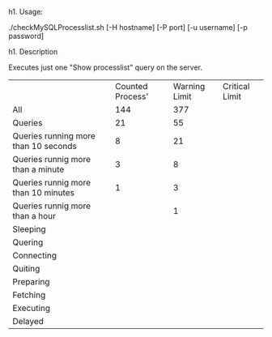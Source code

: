 h1. Usage:

./checkMySQLProcesslist.sh [-H hostname] [-P port] [-u username] [-p password]

h1. Description

Executes just one "Show processlist" query on the server.

<table >
	<th >
		<td >Counted Process'</td>
		<td >Warning Limit</td>
		<td >Critical Limit</td>
	</th>
	<tr >
		<td >All</td>
		<td >144</td>
		<td >377</td>
	</tr>
	<tr >
		<td >Queries</td>
		<td >21</td>
		<td >55</td>
	</tr>
	<tr >
		<td >Queries running more than 10 seconds</td>
		<td >8</td>
		<td >21</td>
	</tr>
	<tr >
		<td >Queries runnig more than a minute</td>
		<td >3</td>
		<td >8</td>
	</tr>
	<tr >
		<td >Queries runnig more than 10 minutes</td>
		<td >1</td>
		<td >3</td>
		<td ></td>
	</tr>
	<tr >
		<td >Queries runnig more than a hour</td>
		<td ></td>
		<td >1</td>
	</tr>
	<tr >
		<td >Sleeping</td>
		<td ></td>
		<td ></td>
	</tr>
	<tr >
		<td >Quering</td>
		<td ></td>
		<td ></td>
	</tr>
	<tr >
		<td >Connecting</td>
		<td ></td>
		<td ></td>
	</tr>
	<tr >
		<td >Quiting</td>
		<td ></td>
		<td ></td>
	</tr>
	<tr >
		<td >Preparing</td>
		<td ></td>
		<td ></td>
	</tr>
	<tr >
		<td >Fetching</td>
		<td ></td>
		<td ></td>
	</tr>
	<tr >
		<td >Executing</td>
		<td ></td>
		<td ></td>
	</tr>
	<tr >
		<td >Delayed</td>
		<td ></td>
		<td ></td>
	</tr>
</table>

